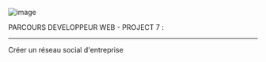 
![image](https://user-images.githubusercontent.com/73162047/148641641-072d3c6b-a574-430f-b18f-a6ffef40eac6.png)


PARCOURS DEVELOPPEUR WEB - PROJECT 7 :

_________________________________________

Créer un  réseau social d'entreprise 




